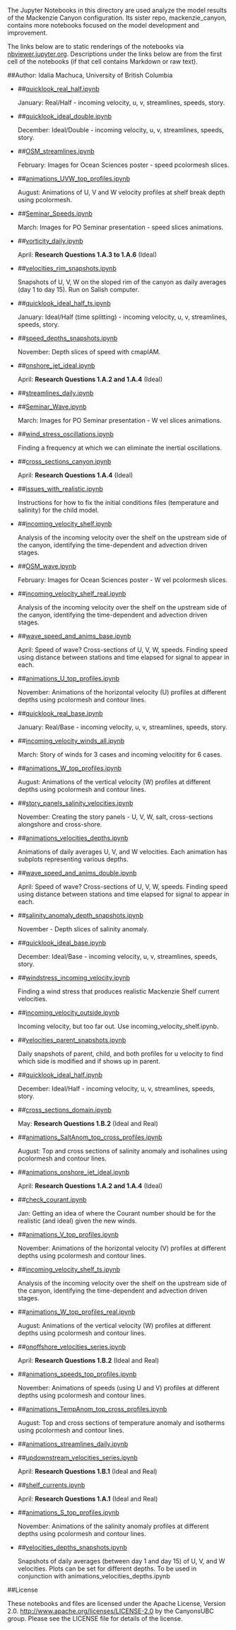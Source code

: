 The Jupyter Notebooks in this directory are used analyze the model results of the Mackenzie Canyon configuration. Its sister repo, mackenzie_canyon, contains more notebooks focused on the model development and improvement.

The links below are to static renderings of the notebooks via
[nbviewer.jupyter.org](http://nbviewer.jupyter.org/).
Descriptions under the links below are from the first cell of the notebooks
(if that cell contains Markdown or raw text).

##Author: Idalia Machuca, University of British Columbia

* ##[quicklook_real_half.ipynb](http://nbviewer.jupyter.org/urls/bitbucket.org/CanyonsUBC/analysis_mackenzie_canyon/raw/tip/notebooks/general_circulation/quicklook_real_half.ipynb)  
    
    January: Real/Half - incoming velocity, u, v, streamlines, speeds, story.  

* ##[quicklook_ideal_double.ipynb](http://nbviewer.jupyter.org/urls/bitbucket.org/CanyonsUBC/analysis_mackenzie_canyon/raw/tip/notebooks/general_circulation/quicklook_ideal_double.ipynb)  
    
    December: Ideal/Double - incoming velocity, u, v, streamlines, speeds, story.  

* ##[OSM_streamlines.ipynb](http://nbviewer.jupyter.org/urls/bitbucket.org/CanyonsUBC/analysis_mackenzie_canyon/raw/tip/notebooks/general_circulation/OSM_streamlines.ipynb)  
    
    February: Images for Ocean Sciences poster - speed pcolormesh slices.  

* ##[animations_UVW_top_profiles.ipynb](http://nbviewer.jupyter.org/urls/bitbucket.org/CanyonsUBC/analysis_mackenzie_canyon/raw/tip/notebooks/general_circulation/animations_UVW_top_profiles.ipynb)  
    
    August: Animations of U, V and W velocity profiles at shelf break depth using pcolormesh.  

* ##[Seminar_Speeds.ipynb](http://nbviewer.jupyter.org/urls/bitbucket.org/CanyonsUBC/analysis_mackenzie_canyon/raw/tip/notebooks/general_circulation/Seminar_Speeds.ipynb)  
    
    March: Images for PO Seminar presentation - speed slices animations.  

* ##[vorticity_daily.ipynb](http://nbviewer.jupyter.org/urls/bitbucket.org/CanyonsUBC/analysis_mackenzie_canyon/raw/tip/notebooks/general_circulation/vorticity_daily.ipynb)  
    
    April: **Research Questions 1.A.3 to 1.A.6** (Ideal)  

* ##[velocities_rim_snapshots.ipynb](http://nbviewer.jupyter.org/urls/bitbucket.org/CanyonsUBC/analysis_mackenzie_canyon/raw/tip/notebooks/general_circulation/velocities_rim_snapshots.ipynb)  
    
    Snapshots of U, V, W on the sloped rim of the canyon as daily averages (day 1 to day 15). Run on Salish computer.   

* ##[quicklook_ideal_half_ts.ipynb](http://nbviewer.jupyter.org/urls/bitbucket.org/CanyonsUBC/analysis_mackenzie_canyon/raw/tip/notebooks/general_circulation/quicklook_ideal_half_ts.ipynb)  
    
    January: Ideal/Half (time splitting) - incoming velocity, u, v, streamlines, speeds, story.  

* ##[speed_depths_snapshots.ipynb](http://nbviewer.jupyter.org/urls/bitbucket.org/CanyonsUBC/analysis_mackenzie_canyon/raw/tip/notebooks/general_circulation/speed_depths_snapshots.ipynb)  
    
    November: Depth slices of speed with cmapIAM.  

* ##[onshore_jet_ideal.ipynb](http://nbviewer.jupyter.org/urls/bitbucket.org/CanyonsUBC/analysis_mackenzie_canyon/raw/tip/notebooks/general_circulation/onshore_jet_ideal.ipynb)  
    
    April: **Research Questions 1.A.2 and 1.A.4** (Ideal)  

* ##[streamlines_daily.ipynb](http://nbviewer.jupyter.org/urls/bitbucket.org/CanyonsUBC/analysis_mackenzie_canyon/raw/tip/notebooks/general_circulation/streamlines_daily.ipynb)  
    
* ##[Seminar_Wave.ipynb](http://nbviewer.jupyter.org/urls/bitbucket.org/CanyonsUBC/analysis_mackenzie_canyon/raw/tip/notebooks/general_circulation/Seminar_Wave.ipynb)  
    
    March: Images for PO Seminar presentation - W vel slices animations.  

* ##[wind_stress_oscillations.ipynb](http://nbviewer.jupyter.org/urls/bitbucket.org/CanyonsUBC/analysis_mackenzie_canyon/raw/tip/notebooks/general_circulation/wind_stress_oscillations.ipynb)  
    
    Finding a frequency at which we can eliminate the inertial oscillations.  

* ##[cross_sections_canyon.ipynb](http://nbviewer.jupyter.org/urls/bitbucket.org/CanyonsUBC/analysis_mackenzie_canyon/raw/tip/notebooks/general_circulation/cross_sections_canyon.ipynb)  
    
    April: **Research Questions 1.A.4** (Ideal)  

* ##[issues_with_realistic.ipynb](http://nbviewer.jupyter.org/urls/bitbucket.org/CanyonsUBC/analysis_mackenzie_canyon/raw/tip/notebooks/general_circulation/issues_with_realistic.ipynb)  
    
    Instructions for how to fix the initial conditions files (temperature and salinity) for the child model.  

* ##[incoming_velocity_shelf.ipynb](http://nbviewer.jupyter.org/urls/bitbucket.org/CanyonsUBC/analysis_mackenzie_canyon/raw/tip/notebooks/general_circulation/incoming_velocity_shelf.ipynb)  
    
    Analysis of the incoming velocity over the shelf on the upstream side of the canyon, identifying the time-dependent and advection driven stages.  

* ##[OSM_wave.ipynb](http://nbviewer.jupyter.org/urls/bitbucket.org/CanyonsUBC/analysis_mackenzie_canyon/raw/tip/notebooks/general_circulation/OSM_wave.ipynb)  
    
    February: Images for Ocean Sciences poster - W vel pcolormesh slices.  

* ##[incoming_velocity_shelf_real.ipynb](http://nbviewer.jupyter.org/urls/bitbucket.org/CanyonsUBC/analysis_mackenzie_canyon/raw/tip/notebooks/general_circulation/incoming_velocity_shelf_real.ipynb)  
    
    Analysis of the incoming velocity over the shelf on the upstream side of the canyon, identifying the time-dependent and advection driven stages.  

* ##[wave_speed_and_anims_base.ipynb](http://nbviewer.jupyter.org/urls/bitbucket.org/CanyonsUBC/analysis_mackenzie_canyon/raw/tip/notebooks/general_circulation/wave_speed_and_anims_base.ipynb)  
    
    April: Speed of wave? Cross-sections of U, V, W, speeds. Finding speed using distance between stations and time elapsed for signal to appear in each.  

* ##[animations_U_top_profiles.ipynb](http://nbviewer.jupyter.org/urls/bitbucket.org/CanyonsUBC/analysis_mackenzie_canyon/raw/tip/notebooks/general_circulation/animations_U_top_profiles.ipynb)  
    
    November: Animations of the horizontal velocity (U) profiles at different depths using pcolormesh and contour lines.  

* ##[quicklook_real_base.ipynb](http://nbviewer.jupyter.org/urls/bitbucket.org/CanyonsUBC/analysis_mackenzie_canyon/raw/tip/notebooks/general_circulation/quicklook_real_base.ipynb)  
    
    January: Real/Base - incoming velocity, u, v, streamlines, speeds, story.  

* ##[incoming_velocity_winds_all.ipynb](http://nbviewer.jupyter.org/urls/bitbucket.org/CanyonsUBC/analysis_mackenzie_canyon/raw/tip/notebooks/general_circulation/incoming_velocity_winds_all.ipynb)  
    
    March: Story of winds for 3 cases and incoming velocitity for 6 cases.  

* ##[animations_W_top_profiles.ipynb](http://nbviewer.jupyter.org/urls/bitbucket.org/CanyonsUBC/analysis_mackenzie_canyon/raw/tip/notebooks/general_circulation/animations_W_top_profiles.ipynb)  
    
    August: Animations of the vertical velocity (W) profiles at different depths using pcolormesh and contour lines.  

* ##[story_panels_salinity_velocities.ipynb](http://nbviewer.jupyter.org/urls/bitbucket.org/CanyonsUBC/analysis_mackenzie_canyon/raw/tip/notebooks/general_circulation/story_panels_salinity_velocities.ipynb)  
    
    November: Creating the story panels - U, V, W, salt, cross-sections alongshore and cross-shore.  

* ##[animations_velocities_depths.ipynb](http://nbviewer.jupyter.org/urls/bitbucket.org/CanyonsUBC/analysis_mackenzie_canyon/raw/tip/notebooks/general_circulation/animations_velocities_depths.ipynb)  
    
    Animations of daily averages U, V, and W velocities. Each animation has subplots representing various depths.  

* ##[wave_speed_and_anims_double.ipynb](http://nbviewer.jupyter.org/urls/bitbucket.org/CanyonsUBC/analysis_mackenzie_canyon/raw/tip/notebooks/general_circulation/wave_speed_and_anims_double.ipynb)  
    
    April: Speed of wave? Cross-sections of U, V, W, speeds. Finding speed using distance between stations and time elapsed for signal to appear in each.  

* ##[salinity_anomaly_depth_snapshots.ipynb](http://nbviewer.jupyter.org/urls/bitbucket.org/CanyonsUBC/analysis_mackenzie_canyon/raw/tip/notebooks/general_circulation/salinity_anomaly_depth_snapshots.ipynb)  
    
    November - Depth slices of salinity anomaly.  

* ##[quicklook_ideal_base.ipynb](http://nbviewer.jupyter.org/urls/bitbucket.org/CanyonsUBC/analysis_mackenzie_canyon/raw/tip/notebooks/general_circulation/quicklook_ideal_base.ipynb)  
    
    December: Ideal/Base - incoming velocity, u, v, streamlines, speeds, story.  

* ##[windstress_incoming_velocity.ipynb](http://nbviewer.jupyter.org/urls/bitbucket.org/CanyonsUBC/analysis_mackenzie_canyon/raw/tip/notebooks/general_circulation/windstress_incoming_velocity.ipynb)  
    
    Finding a wind stress that produces realistic Mackenzie Shelf current velocities.  

* ##[incoming_velocity_outside.ipynb](http://nbviewer.jupyter.org/urls/bitbucket.org/CanyonsUBC/analysis_mackenzie_canyon/raw/tip/notebooks/general_circulation/incoming_velocity_outside.ipynb)  
    
    Incoming velocity, but too far out. Use incoming_velocity_shelf.ipynb.  

* ##[velocities_parent_snapshots.ipynb](http://nbviewer.jupyter.org/urls/bitbucket.org/CanyonsUBC/analysis_mackenzie_canyon/raw/tip/notebooks/general_circulation/velocities_parent_snapshots.ipynb)  
    
    Daily snapshots of parent, child, and both profiles for u velocity to find which side is modified and if shows up in parent.  

* ##[quicklook_ideal_half.ipynb](http://nbviewer.jupyter.org/urls/bitbucket.org/CanyonsUBC/analysis_mackenzie_canyon/raw/tip/notebooks/general_circulation/quicklook_ideal_half.ipynb)  
    
    December: Ideal/Half - incoming velocity, u, v, streamlines, speeds, story.  

* ##[cross_sections_domain.ipynb](http://nbviewer.jupyter.org/urls/bitbucket.org/CanyonsUBC/analysis_mackenzie_canyon/raw/tip/notebooks/general_circulation/cross_sections_domain.ipynb)  
    
    May: **Research Questions 1.B.2** (Ideal and Real)  

* ##[animations_SaltAnom_top_cross_profiles.ipynb](http://nbviewer.jupyter.org/urls/bitbucket.org/CanyonsUBC/analysis_mackenzie_canyon/raw/tip/notebooks/general_circulation/animations_SaltAnom_top_cross_profiles.ipynb)  
    
    August: Top and cross sections of salinity anomaly and isohalines using pcolormesh and contour lines.  

* ##[animations_onshore_jet_ideal.ipynb](http://nbviewer.jupyter.org/urls/bitbucket.org/CanyonsUBC/analysis_mackenzie_canyon/raw/tip/notebooks/general_circulation/animations_onshore_jet_ideal.ipynb)  
    
    April: **Research Questions 1.A.2 and 1.A.4** (Ideal)  

* ##[check_courant.ipynb](http://nbviewer.jupyter.org/urls/bitbucket.org/CanyonsUBC/analysis_mackenzie_canyon/raw/tip/notebooks/general_circulation/check_courant.ipynb)  
    
    Jan: Getting an idea of where the Courant number should be for the realistic (and ideal) given the new winds.  

* ##[animations_V_top_profiles.ipynb](http://nbviewer.jupyter.org/urls/bitbucket.org/CanyonsUBC/analysis_mackenzie_canyon/raw/tip/notebooks/general_circulation/animations_V_top_profiles.ipynb)  
    
    November: Animations of the horizontal velocity (V) profiles at different depths using pcolormesh and contour lines.  

* ##[incoming_velocity_shelf_ts.ipynb](http://nbviewer.jupyter.org/urls/bitbucket.org/CanyonsUBC/analysis_mackenzie_canyon/raw/tip/notebooks/general_circulation/incoming_velocity_shelf_ts.ipynb)  
    
    Analysis of the incoming velocity over the shelf on the upstream side of the canyon, identifying the time-dependent and advection driven stages.  

* ##[animations_W_top_profiles_real.ipynb](http://nbviewer.jupyter.org/urls/bitbucket.org/CanyonsUBC/analysis_mackenzie_canyon/raw/tip/notebooks/general_circulation/animations_W_top_profiles_real.ipynb)  
    
    August: Animations of the vertical velocity (W) profiles at different depths using pcolormesh and contour lines.  

* ##[onoffshore_velocities_series.ipynb](http://nbviewer.jupyter.org/urls/bitbucket.org/CanyonsUBC/analysis_mackenzie_canyon/raw/tip/notebooks/general_circulation/onoffshore_velocities_series.ipynb)  
    
    April: **Research Questions 1.B.2** (Ideal and Real)  

* ##[animations_speeds_top_profiles.ipynb](http://nbviewer.jupyter.org/urls/bitbucket.org/CanyonsUBC/analysis_mackenzie_canyon/raw/tip/notebooks/general_circulation/animations_speeds_top_profiles.ipynb)  
    
    November: Animations of speeds (using U and V) profiles at different depths using pcolormesh and contour lines.  

* ##[animations_TempAnom_top_cross_profiles.ipynb](http://nbviewer.jupyter.org/urls/bitbucket.org/CanyonsUBC/analysis_mackenzie_canyon/raw/tip/notebooks/general_circulation/animations_TempAnom_top_cross_profiles.ipynb)  
    
    August: Top and cross sections of temperature anomaly and isotherms using pcolormesh and contour lines.  

* ##[animations_streamlines_daily.ipynb](http://nbviewer.jupyter.org/urls/bitbucket.org/CanyonsUBC/analysis_mackenzie_canyon/raw/tip/notebooks/general_circulation/animations_streamlines_daily.ipynb)  
    
* ##[updownstream_velocities_series.ipynb](http://nbviewer.jupyter.org/urls/bitbucket.org/CanyonsUBC/analysis_mackenzie_canyon/raw/tip/notebooks/general_circulation/updownstream_velocities_series.ipynb)  
    
    April: **Research Questions 1.B.1** (Ideal and Real)  

* ##[shelf_currents.ipynb](http://nbviewer.jupyter.org/urls/bitbucket.org/CanyonsUBC/analysis_mackenzie_canyon/raw/tip/notebooks/general_circulation/shelf_currents.ipynb)  
    
    April: **Research Questions 1.A.1** (Ideal and Real)  

* ##[animations_S_top_profiles.ipynb](http://nbviewer.jupyter.org/urls/bitbucket.org/CanyonsUBC/analysis_mackenzie_canyon/raw/tip/notebooks/general_circulation/animations_S_top_profiles.ipynb)  
    
    November: Animations of the salinity anomaly profiles at different depths using pcolormesh and contour lines.  

* ##[velocities_depths_snapshots.ipynb](http://nbviewer.jupyter.org/urls/bitbucket.org/CanyonsUBC/analysis_mackenzie_canyon/raw/tip/notebooks/general_circulation/velocities_depths_snapshots.ipynb)  
    
    Snapshots of daily averages (between day 1 and day 15) of U, V, and W velocities. Plots can be set for different depths. To be used in conjunction with animations_velocities_depths.ipynb  


##License

These notebooks and files are licensed under the Apache License, Version 2.0.
http://www.apache.org/licenses/LICENSE-2.0 by the CanyonsUBC group.
Please see the LICENSE file for details of the license.
